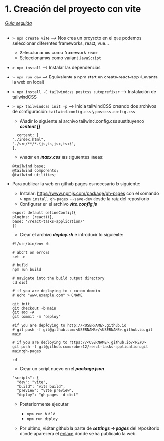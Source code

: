 # 1. Creación del proyecto con vite
###### [Guia seguida](https://www.youtube.com/watch?v=rLoWMU4L_qE&ab_channel=Fazt)
- `> npm create vite` --> Nos crea un proyecto en el que podemos seleccionar diferentes frameworks, react, vue...
    - Seleccionamos como framework `react`
    - Seleccionamos como variant `JavaScript`
- `> npm install` --> Instalar las dependencias
- `> npm run dev` --> Equivalente a npm start en create-react-app (Levanta la web en local)

- `> npm install -D tailwindcss postcss autoprefixer` --> Instalación de tailwindCSS
- `> npx tailwindcss init -p` --> Inicia tailwindCSS creando dos archivos de configuración: `tailwind.config.css` y `postcss.config.css`
    - Añadir lo siguiente al archivo tailwind.config.css sustituyendo **_content []_**
    ```
      content: [
    "./index.html",
    "./src/**/*.{js,ts,jsx,tsx}",
    ],
    ```
    - Añadir en **_index.css_** las siguientes líneas:
    ```
    @tailwind base;
    @tailwind components;
    @tailwind utilities;
    ```

- Para publicar la web en github pages es necesario lo siguiente:
  - Instalar: https://www.npmjs.com/package/gh-pages con el comando `> npm install gh-pages --save-dev` desde la raiz del repositorio
  - Configurar en el archivo **_vite.config.js_**
  ```
  export default defineConfig({
  plugins: [react()],
  base: '/react-tasks-application/'
  })
  ```
  - Crear el archivo **_deploy.sh_** e introducir lo siguiente:
  ```
  #!/usr/bin/env sh

  # abort on errors
  set -e

  # build
  npm run build

  # navigate into the build output directory
  cd dist

  # if you are deploying to a cutom domain
  # echo "www.example.com" > CNAME

  git init
  git checkout -b main
  git add -A
  git commit -m "deploy"

  #if you are deploying to http://<USERNAME>.github.io
  # git push -f git@github.com:<USERNAME>/<USERNAME>.github.io.git main

  # if you are deploying to https://<USERNAME>.github.io/<REPO>
  git push -f git@github.com:rober12/react-tasks-application.git main:gh-pages

  cd -
  ```
  - Crear un script nuevo en el **_package.json_**
  ```
  "scripts": {
    "dev": "vite",
    "build": "vite build",
    "preview": "vite preview",
    "deploy": "gh-pages -d dist"
  ```
  - Posteriormente ejecutar
    - `npm run build`
    - `npm run deploy`

  - Por ultimo, visitar github la parte de **_settings -> pages_** del repositorio donde aparecera el [enlace](https://rober12.github.io/react-tasks-application/) donde se ha publicado la web.